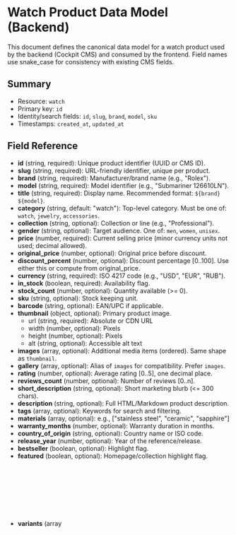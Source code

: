 # Watch Product Data Model (Backend)

This document defines the canonical data model for a watch product used by the backend (Cockpit CMS) and consumed by the frontend. Field names use snake_case for consistency with existing CMS fields.

## Summary

- Resource: `watch`
- Primary key: `id`
- Identity/search fields: `id`, `slug`, `brand`, `model`, `sku`
- Timestamps: `created_at`, `updated_at`

## Field Reference

- **id** (string, required): Unique product identifier (UUID or CMS ID).
- **slug** (string, required): URL-friendly identifier, unique per product.
- **brand** (string, required): Manufacturer/brand name (e.g., "Rolex").
- **model** (string, required): Model identifier (e.g., "Submariner 126610LN").
- **title** (string, required): Display name. Recommended format: `${brand} ${model}`.
- **category** (string, default: "watch"): Top-level category. Must be one of: `watch`, `jewelry`, `accessories`.
- **collection** (string, optional): Collection or line (e.g., "Professional").
- **gender** (string, optional): Target audience. One of: `men`, `women`, `unisex`.
- **price** (number, required): Current selling price (minor currency units not used; decimal allowed).
- **original_price** (number, optional): Original price before discount.
- **discount_percent** (number, optional): Discount percentage [0..100]. Use either this or compute from original_price.
- **currency** (string, required): ISO 4217 code (e.g., "USD", "EUR", "RUB").
- **in_stock** (boolean, required): Availability flag.
- **stock_count** (number, optional): Quantity available (>= 0).
- **sku** (string, optional): Stock keeping unit.
- **barcode** (string, optional): EAN/UPC if applicable.
- **thumbnail** (object, optional): Primary product image.
  - url (string, required): Absolute or CDN URL
  - width (number, optional): Pixels
  - height (number, optional): Pixels
  - alt (string, optional): Accessible alt text
- **images** (array<object>, optional): Additional media items (ordered). Same shape as `thumbnail`.
- **gallery** (array<object>, optional): Alias of `images` for compatibility. Prefer `images`.
- **rating** (number, optional): Average rating [0..5], one decimal place.
- **reviews_count** (number, optional): Number of reviews [0..n].
- **short_description** (string, optional): Short marketing blurb (<= 300 chars).
- **description** (string, optional): Full HTML/Markdown product description.
- **tags** (array<string>, optional): Keywords for search and filtering.
- **materials** (array<string>, optional): e.g., ["stainless steel", "ceramic", "sapphire"]
- **warranty_months** (number, optional): Warranty duration in months.
- **country_of_origin** (string, optional): Country name or ISO code.
- **release_year** (number, optional): Year of the reference/release.
- **bestseller** (boolean, optional): Highlight flag.
- **featured** (boolean, optional): Homepage/collection highlight flag.
- **variants** (array<object>, optional): Variant options.
  - variant_id (string, required)
  - option_name (string, required): e.g., "strap"
  - option_values (array<string>, required): e.g., ["steel", "rubber"]
  - price_delta (number, optional): Price difference relative to base price
  - sku (string, optional)
- **specs** (object, optional): Technical specifications.
  - case_size_mm (number, optional): e.g., 41
  - case_material (string, optional): e.g., "stainless steel"
  - bezel (string, optional): e.g., "ceramic"
  - crystal (string, optional): e.g., "sapphire"
  - dial_color (string, optional): e.g., "black"
  - movement (string, optional): e.g., "automatic"
  - caliber (string, optional): e.g., "Cal. 3235"
  - power_reserve_hours (number, optional): e.g., 70
  - water_resistance_m (number, optional): e.g., 300
  - bracelet (string, optional): e.g., "oyster"
  - lug_width_mm (number, optional): e.g., 20
- **seo** (object, optional): SEO metadata.
  - meta_title (string, optional)
  - meta_description (string, optional)
  - og_image (string, optional): URL for social preview
- **created_at** (string, required): ISO 8601 timestamp.
- **updated_at** (string, required): ISO 8601 timestamp.

## Validation Rules

- `id`, `slug`, `brand`, `model`, `title`, `price`, `currency`, `in_stock`, `created_at`, `updated_at` are required.
- If `discount_percent` is provided, it must be between 0 and 100.
- If both `original_price` and `discount_percent` are provided, `price` should equal `original_price * (1 - discount_percent/100)`.
- `rating` must be between 0 and 5.
- URLs in `thumbnail.url`, `images[].url`, `seo.og_image` must be absolute or resolvable by the CDN.

## Example (Minimal)

```json
{
  "id": "watch-126610LN",
  "slug": "rolex-submariner-126610ln",
  "brand": "Rolex",
  "model": "Submariner 126610LN",
  "title": "Rolex Submariner 41 126610LN",
  "category": "watch",
  "price": 1299.0,
  "currency": "USD",
  "in_stock": true,
  "thumbnail": {
    "url": "https://cdn.example.com/img/watches/126610ln/main.jpg",
    "width": 1200,
    "height": 1200,
    "alt": "Rolex Submariner 126610LN front"
  },
  "created_at": "2025-09-01T10:15:00.000Z",
  "updated_at": "2025-09-10T08:00:00.000Z"
}
```

## Example (Full)

```json
{
  "id": "watch-126610LN",
  "slug": "rolex-submariner-126610ln",
  "brand": "Rolex",
  "model": "Submariner 126610LN",
  "title": "Rolex Submariner Date 41mm 126610LN",
  "collection": "Professional",
  "gender": "men",
  "category": "watch",
  "price": 1299.0,
  "original_price": 1599.0,
  "discount_percent": 18.8,
  "currency": "USD",
  "in_stock": true,
  "stock_count": 12,
  "sku": "RLX-126610LN-41-BLK",
  "thumbnail": {
    "url": "https://cdn.example.com/img/watches/126610ln/main.jpg",
    "width": 1200,
    "height": 1200,
    "alt": "Rolex Submariner 126610LN front"
  },
  "images": [
    {
      "url": "https://cdn.example.com/img/watches/126610ln/1.jpg",
      "width": 1600,
      "height": 1600,
      "alt": "Front"
    },
    {
      "url": "https://cdn.example.com/img/watches/126610ln/2.jpg",
      "width": 1600,
      "height": 1600,
      "alt": "Side"
    }
  ],
  "rating": 4.8,
  "reviews_count": 124,
  "short_description": "Iconic diver's watch with ceramic bezel and 300m water resistance.",
  "description": "<p>The Submariner is an iconic diver's watch...</p>",
  "tags": ["diver", "automatic", "ceramic"],
  "materials": ["stainless steel", "ceramic", "sapphire"],
  "warranty_months": 24,
  "country_of_origin": "CH",
  "release_year": 2020,
  "bestseller": true,
  "featured": true,
  "variants": [
    {
      "variant_id": "v1",
      "option_name": "strap",
      "option_values": ["steel", "rubber"],
      "price_delta": 0
    },
    {
      "variant_id": "v2",
      "option_name": "clasp",
      "option_values": ["oysterlock"],
      "price_delta": 50
    }
  ],
  "specs": {
    "case_size_mm": 41,
    "case_material": "stainless steel",
    "bezel": "black ceramic",
    "crystal": "sapphire",
    "dial_color": "black",
    "movement": "automatic",
    "caliber": "3235",
    "power_reserve_hours": 70,
    "water_resistance_m": 300,
    "bracelet": "oyster",
    "lug_width_mm": 21
  },
  "seo": {
    "meta_title": "Rolex Submariner 41mm 126610LN - Best Replica",
    "meta_description": "Buy the best replica of Rolex Submariner 126610LN with ceramic bezel and 300m water resistance.",
    "og_image": "https://cdn.example.com/img/watches/126610ln/main.jpg"
  },
  "created_at": "2025-09-01T10:15:00.000Z",
  "updated_at": "2025-09-10T08:00:00.000Z"
}
```

## Notes for CMS (Cockpit)

- Prefer field types: String, Number, Boolean, Set (for enums), JSON/Object for complex fields.
- For images, store normalized objects with `url`, `width`, `height`, `alt`. If Cockpit returns asset references, normalize these in the API layer.
- Maintain `category = "watch"` for all watch products to simplify filtering.
- Ensure slugs are unique and stable; do not derive from mutable titles without redirects.
